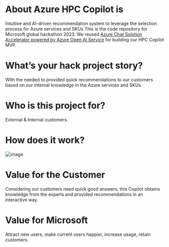 # About Azure HPC Copilot is
Intuitive and AI-driven recommendation system to leverage the selection process for Azure services and SKUs
This is the code repository for Microsoft global hackathon 2023. We reused [Azure Chat Solution Accelerator powered by Azure Open AI Service]([https://git-scm.com/downloads](https://github.com/microsoft/azurechat)) for building our HPC Copilot MVP.

# What’s your hack project story?
With the needed to provided quick recommendations to our customers based on our internal knowledge in the Azure services and SKUs.

# Who is this project for?
External & Internal customers.

# How does it work?
![image](https://user-images.githubusercontent.com/14192817/139300912-fdc68578-88dd-4d71-8c99-3f39c246aa8d.png)

# Value for the Customer
Considering our customers need quick good answers, this Copilot obtains knowledge from the experts and provided recommendations in an interactive way.

# Value for Microsoft
Attract new users, make current users happier, increase usage, retain customers.



